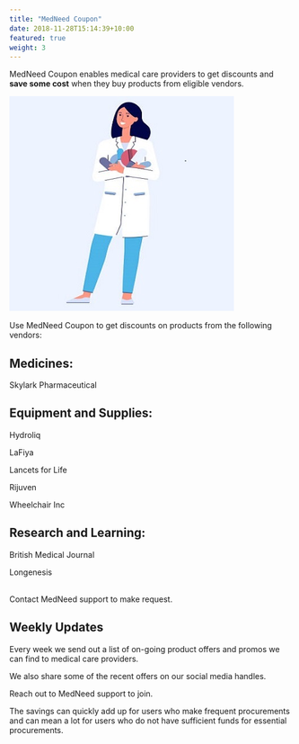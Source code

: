```yaml
---
title: "MedNeed Coupon"
date: 2018-11-28T15:14:39+10:00
featured: true
weight: 3
---
```


MedNeed Coupon enables medical care providers to get discounts and **save some cost** when they buy products from eligible vendors.

![Coupon lady](/images/illustrations/pharm-lady.jpg)

Use MedNeed Coupon to get discounts on products from the following vendors:  

## Medicines: 

Skylark Pharmaceutical

## Equipment and Supplies: 

Hydroliq

LaFiya

Lancets for Life  

Rijuven 

Wheelchair Inc

## Research and Learning: 

British Medical Journal 

Longenesis 

<br>
Contact MedNeed support to make request.


## Weekly Updates
Every week we send out a list of on-going product offers and promos we can find to medical care providers. 

We also share some of the recent offers on our social media handles.

Reach out to MedNeed support to join.

The savings can quickly add up for users who make frequent procurements and can mean a lot for users who do not have sufficient funds for essential procurements.


